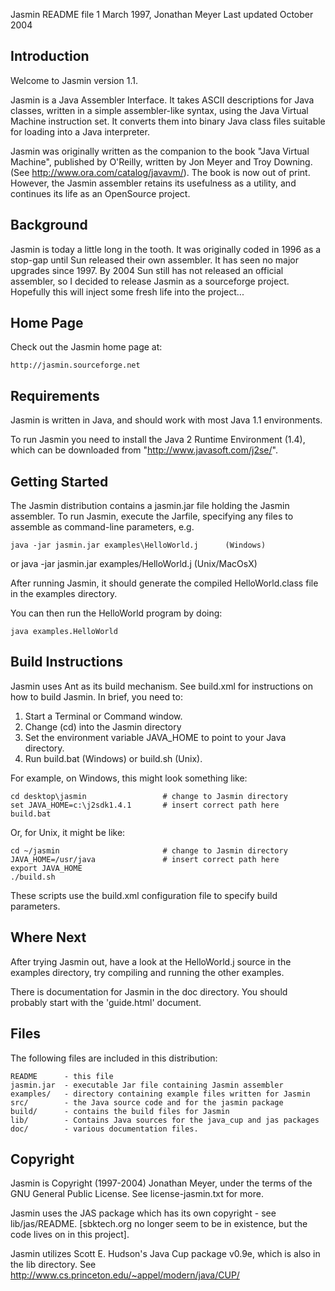Jasmin README file                         1 March 1997, Jonathan Meyer
                                              Last updated October 2004

Introduction
------------
Welcome to Jasmin version 1.1.

Jasmin is a Java Assembler Interface. It takes ASCII descriptions for Java
classes, written in a simple assembler-like syntax, using the Java
Virtual Machine instruction set. It converts them into binary Java class 
files suitable for loading into a Java interpreter.

Jasmin was originally written as the companion to the 
book "Java Virtual Machine", published by O'Reilly, written by 
Jon Meyer and Troy Downing. (See http://www.ora.com/catalog/javavm/).
The book is now out of print. However, the Jasmin assembler retains its
usefulness as a utility, and continues its life as an OpenSource project.

Background
----------
Jasmin is today a little long in the tooth. It was originally coded in
1996 as a stop-gap until Sun released their own assembler. It has seen 
no major upgrades since 1997. By 2004 Sun still has not released an 
official assembler, so I decided to release Jasmin as a sourceforge
project. Hopefully this will inject some fresh life into the project...

Home Page
---------
Check out the Jasmin home page at:

    http://jasmin.sourceforge.net

Requirements
------------
Jasmin is written in Java, and should work with most Java 1.1 environments. 

To run Jasmin you need to install the Java 2 Runtime Environment (1.4), 
which can be downloaded from "http://www.javasoft.com/j2se/".

Getting Started
---------------
The Jasmin distribution contains a jasmin.jar file holding the Jasmin assembler. 
To run Jasmin, execute the Jarfile, specifying any files to assemble 
as command-line parameters, e.g.

	java -jar jasmin.jar examples\HelloWorld.j      (Windows)
or
	java -jar jasmin.jar examples/HelloWorld.j		(Unix/MacOsX)
	

After running Jasmin, it should generate the compiled HelloWorld.class file
in the examples directory.

You can then run the HelloWorld program by doing:

    java examples.HelloWorld

Build Instructions
------------------
Jasmin uses Ant as its build mechanism. See build.xml for instructions on how
to build Jasmin. In brief, you need to:

1. Start a Terminal or Command window. 
2. Change (cd) into the Jasmin directory
3. Set the environment variable JAVA_HOME to point to your Java directory.
4. Run build.bat (Windows) or build.sh (Unix).

For example, on Windows, this might look something like:

    cd desktop\jasmin                 # change to Jasmin directory
    set JAVA_HOME=c:\j2sdk1.4.1       # insert correct path here
    build.bat		
	
Or, for Unix, it might be like:

    cd ~/jasmin                       # change to Jasmin directory
    JAVA_HOME=/usr/java               # insert correct path here
    export JAVA_HOME
    ./build.sh

These scripts use the build.xml configuration file to specify build parameters.

Where Next
----------
After trying Jasmin out, have a look at the HelloWorld.j source in the examples directory, 
try compiling and running the other examples.

There is documentation for Jasmin in the doc directory. You should probably
start with the 'guide.html' document. 

Files
-----
The following files are included in this distribution:

    README      - this file
    jasmin.jar  - executable Jar file containing Jasmin assembler
    examples/   - directory containing example files written for Jasmin
    src/        - the Java source code and for the jasmin package
    build/      - contains the build files for Jasmin
    lib/        - Contains Java sources for the java_cup and jas packages
    doc/        - various documentation files.

Copyright
---------
Jasmin is Copyright (1997-2004) Jonathan Meyer, under the terms of
the GNU General Public License. See license-jasmin.txt for more.

Jasmin uses the JAS package which has its own copyright - see lib/jas/README.
[sbktech.org no longer seem to be in existence, but the code lives
on in this project].

Jasmin utilizes Scott E. Hudson's Java Cup package v0.9e, which is also in 
the lib directory. See http://www.cs.princeton.edu/~appel/modern/java/CUP/
